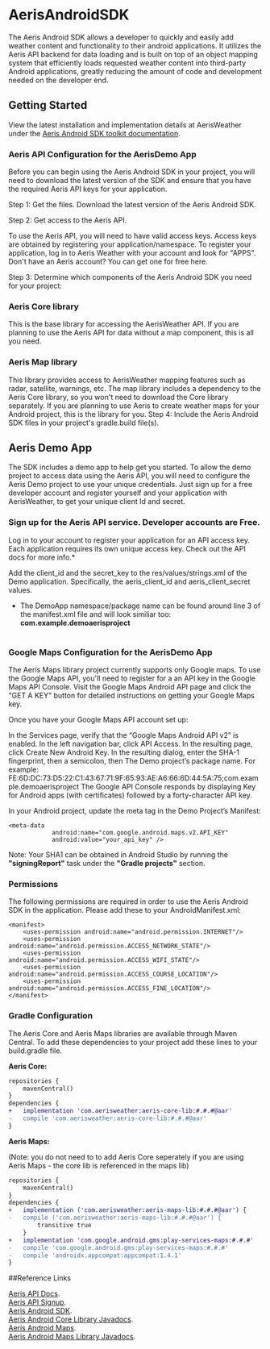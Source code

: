 AerisAndroidSDK
================

The Aeris Android SDK allows a developer to quickly and easily add weather content and functionality to their android applications. It utilizes the Aeris API backend for data loading and is built on top of an object mapping system that efficiently loads requested weather content into third-party Android applications, greatly reducing the amount of code and development needed on the developer end.

## Getting Started 

View the latest installation and implementation details at AerisWeather under the [Aeris Android SDK toolkit documentation](http://www.aerisweather.com/support/docs/toolkits/aeris-android-sdk/getting-started/).

### Aeris API Configuration for the AerisDemo App
Before you can begin using the Aeris Android SDK in your project, you will need to download the latest version of the SDK and ensure that you have the required Aeris API keys for your application.

Step 1: Get the files.  Download the latest version of the Aeris Android SDK. 

Step 2: Get access to the Aeris API. 

To use the Aeris API, you will need to have valid access keys. Access keys are obtained by registering your application/namespace. To register your application, log in to Aeris Weather with your account and look for "APPS". 
Don't have an Aeris account? You can get one for free here.

Step 3: Determine which components of the Aeris Android SDK you need for your project:

### Aeris Core library
This is the base library for accessing the AerisWeather API. If you are planning to use the Aeris API for data without a map component, this is all you need.

### Aeris Map library
This library provides access to AerisWeather mapping features such as radar, satellite, warnings, etc. 
The map library includes a dependency to the Aeris Core library, so you won't need to download the Core library separately. If you are planning to use Aeris to create weather maps for your Android project, this is the library for you.
Step 4: Include the Aeris Android SDK files in your project's gradle.build file(s).

## Aeris Demo App
The SDK includes a demo app to help get you started. To allow the demo project to access data using the Aeris API, you will need to configure the Aeris Demo project to use your unique credentials. Just sign up for a free developer account and register yourself and your application with AerisWeather, to get your unique client Id and secret.

### Sign up for the Aeris API service. Developer accounts are Free.
Log in to your account to register your application for an API access key. Each application requires its own unique access key. Check out the API docs for more info.*

Add the client_id and the secret_key to the res/values/strings.xml of the Demo application. Specifically, the aeris_client_id and aeris_client_secret values.
* The DemoApp namespace/package name can be found around line 3 of the manifest.xml file and will look similiar too: **com.example.demoaerisproject**<br/><br/>

### Google Maps Configuration for the AerisDemo App
The Aeris Maps library project currently supports only Google maps. To use the Google Maps API, you'll need to register for a an API key in the Google Maps API Console. Visit the Google Maps Android API page and click the "GET A KEY"  button for detailed instructions on getting your Google Maps key. 

Once you have your Google Maps API account set up:

In the Services page, verify that the “Google Maps Android API v2” is enabled.
In the left navigation bar, click API Access.
In the resulting page, click Create New Android Key.
In the resulting dialog, enter the SHA-1 fingerprint, then a semicolon, then The Demo project’s package name. For example: FE:6D:DC:73:D5:22:C1:43:67:71:9F:65:93:AE:A6:66:6D:44:5A:75;com.example.demoaerisproject
The Google API Console responds by displaying Key for Android apps (with certificates) followed by a forty-character API key.

In your Android project, update the meta tag in the Demo Project’s Manifest:
<pre><code class="java">&lt;meta-data
            android:name=&quot;com.google.android.maps.v2.API_KEY&quot;
            android:value=&quot;your_api_key&quot; /&gt;
</code></pre>
Note: Your SHA1 can be obtained in Android Studio by running the **"signingReport"** task under the **"Gradle projects"** section.

### Permissions
The following permissions are required in order to use the Aeris Android SDK in the application. Please add these to your AndroidManifest.xml:
<pre><code class="java">&lt;manifest&gt;
    &lt;uses-permission android:name=&quot;android.permission.INTERNET&quot;/&gt;
    &lt;uses-permission android:name=&quot;android.permission.ACCESS_NETWORK_STATE&quot;/&gt;
    &lt;uses-permission android:name=&quot;android.permission.ACCESS_WIFI_STATE&quot;/&gt;
    &lt;uses-permission android:name=&quot;android.permission.ACCESS_COURSE_LOCATION&quot;/&gt;
    &lt;uses-permission android:name=&quot;android.permission.ACCESS_FINE_LOCATION&quot;/&gt;
&lt;/manifest&gt;
</code></pre>
### Gradle Configuration
The Aeris Core and Aeris Maps libraries are available through Maven Central. To add these dependencies to your project add these lines to your build.gradle file. 

**Aeris Core:**
```diff
repositories {
    mavenCentral()
}
dependencies {
+   implementation 'com.aerisweather:aeris-core-lib:#.#.#@aar'         // kotlin 
-   compile 'com.aerisweather:aeris-core-lib:#.#.#@aar'                // java
}
```    

**Aeris Maps:**

(Note: you do not need to to add Aeris Core seperately if you are using Aeris Maps - the core lib is referenced in the maps lib)
```diff
repositories {
    mavenCentral()
}
dependencies {
+   implementation ('com.aerisweather:aeris-maps-lib:#.#.#@aar') {     // kotlin
-   compile ('com.aerisweather:aeris-maps-lib:#.#.#@aar') {            // java
        transitive true
    }
+   implementation 'com.google.android.gms:play-services-maps:#.#.#'   // kotlin
-   compile 'com.google.android.gms:play-services-maps:#.#.#'          // java
-   compile 'androidx.appcompat:appcompat:1.4.1'
}
```

##Reference Links

[Aeris API Docs](http://www.aerisweather.com/support/docs/api/).<br/>
[Aeris API Signup](http://www.aerisweather.com/signup/).<br/>
[Aeris Android SDK](http://www.aerisweather.com/support/docs/toolkits/aeris-android-sdk/).<br/>
[Aeris Android Core Library Javadocs](http://www.aerisweather.com/docs/android/Aeris/index.html).<br/>
[Aeris Android Maps](http://www.aerisweather.com/support/docs/toolkits/aeris-android-sdk/getting-started/weather-maps/).<br/>
[Aeris Android Maps Library Javadocs](http://www.aerisweather.com/docs/android/AerisMap/index.html).<br/>


